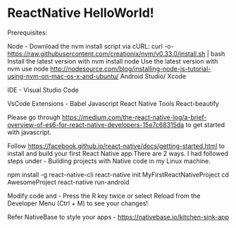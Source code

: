 # ReactNative HelloWorld!

Prerequisites:

Node -
Download the nvm install script via cURL:
curl -o- https://raw.githubusercontent.com/creationix/nvm/v0.33.0/install.sh | bash
Install the latest version with nvm install node
Use the latest version with nvm use node
http://nodesource.com/blog/installing-node-js-tutorial-using-nvm-on-mac-os-x-and-ubuntu/
Android Studio/ Xcode

IDE - Visual Studio Code

VsCode Extensions - 
Babel Javascript
React Native Tools
React-beautify

Please go through https://medium.com/the-react-native-log/a-brief-overview-of-es6-for-react-native-developers-15e7c68315da to get started with javascript.

Follow https://facebook.github.io/react-native/docs/getting-started.html to install and build your first React Native app.There are 2 ways.
I had followed steps under - Building projects with Native code in my Linux machine.

npm install -g react-native-cli
react-native init MyFirstReactNativeProject
cd AwesomeProject
react-native run-android 

Modify code and - Press the R key twice or select Reload from the Developer Menu (Ctrl + M) to see your changes!

Refer NativeBase to style your apps - https://nativebase.io/kitchen-sink-app


